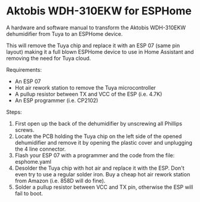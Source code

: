 # Aktobis WDH-310EKW for ESPHome

A hardware and software manual to transform the Aktobis WDH-310EKW dehumidifier from Tuya to an ESPHome device.

This will remove the Tuya chip and replace it with an ESP 07 (same pin layout) making it a full blown ESPHome device to use in Home Assistant and removing the need for Tuya cloud.

Requirements:
- An ESP 07 
- Hot air rework station to remove the Tuya microcontroller
- A pullup resistor between TX and VCC of the ESP (i.e. 4.7K)
- An ESP programmer (i.e. CP2102)

Steps:
1. First open up the back of the dehumidifier by unscrewing all Phillips screws.
2. Locate the PCB holding the Tuya chip on the left side of the opened dehumidifier and remove it by opening the plastic cover and unplugging the 4 line connector.
3. Flash your ESP 07 with a programmer and the code from the file: esphome.yaml
4. Desolder the Tuya chip with hot air and replace it with the ESP. Don't even try to use a regular solder iron. Buy a cheap hot air rework station from Amazon (i.e. 858D will do fine).
5. Solder a pullup resistor between VCC and TX pin, otherwise the ESP will fail to boot.
